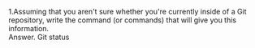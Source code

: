 1.Assuming that you aren't sure whether you're currently inside of a Git repository, write the command (or commands) that will give you this information.  
Answer. Git status  
